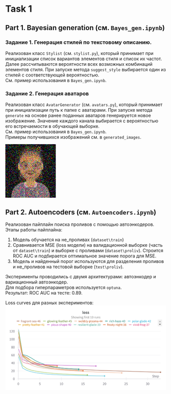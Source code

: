 # Task 1

## Part 1. Bayesian generation (см. `Bayes_gen.ipynb`)

### Задание 1. Генерация стилей по текстовому описанию. 
Реализован класс `Stylist` (см. `stylist.py`), который принимает при инициализации список вариантов элементов стиля и список их частот.
Далее рассчитываются вероятности всех возможных комбинаций элементов стиля.
При запуске метода `suggest_style` выбирается один из стилей с соответствующей вероятностью.  
См. пример использования в `Bayes_gen.ipynb`.


### Задание 2. Генерация аватаров
Реализован класс `AvatarGenerator` (см. `avatars.py`), который принимает при инициализации путь к папке с аватарами.
При запуске метода `generate` на основе ранее поданных аватаров генерируется новое изображение. 
Значение каждого канала выбирается с вероятностью его встречаемости в обучающей выборке.  
См. пример использования в `Bayes_gen.ipynb`.  
Примеры получившихся изображений см. в `generated_images`.  

![avatar](HW_1.Bayes_gen_and_autoencoders/generated_images/1.png)

## Part 2. Autoencoders (см. `Autoencoders.ipynb`)
Реализован пайплайн поиска проливов с помощью автоэнкодеров.
Этапы работы пайплайна:
1. Модель обучается на не_проливах (`dataset\train`)
2. Сравнивается MSE (loss модели) на валидационной выборке (часть от `dataset\train`) и выборке с проливами (`dataset\proliv`).
Строится ROC AUC и подбирается оптимальное значение порога для MSE.
3. Модель и найденный порог используются для разделения проливов и не_проливов на тестовой выборке (`test\proliv`).

Эксперименты проводились с двумя архитектурами: автоэнкодер и вариационный автоэнкодер.  
Для подбора гиперпараметров используется `optuna`.  
Результат: ROC AUC на тесте: 0.89. 

Loss curves для разных экспериментов:
![Loss curves](HW_1.Bayes_gen_and_autoencoders/images/loss.png)